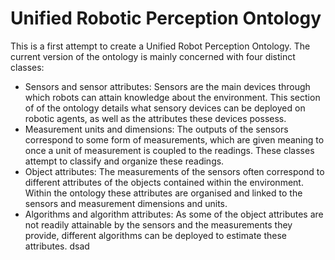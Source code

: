 # Unified Robotic Perception Ontology

This is a first attempt to create a Unified Robot Perception Ontology. The current version of the ontology is mainly concerned with four distinct classes:

- Sensors and sensor attributes: Sensors are the main devices through which robots can attain knowledge about the environment. This section of of the ontology details what sensory devices can be deployed on robotic agents, as well as the attributes these devices possess.
- Measurement units and dimensions: The outputs of the sensors correspond to some form of measurements, which are given meaning to once a unit of measurement is coupled to the readings. These classes attempt to classify and organize these readings.
- Object attributes: The measurements of the sensors often correspond to different attributes of the objects contained within the environment. Within the ontology these attributes are organised and linked to the sensors and measurement dimensions and units.
- Algorithms and algorithm attributes: As some of the object attributes are not readily attainable by the sensors and the measurements they provide, different algorithms can be deployed to estimate these attributes.
dsad